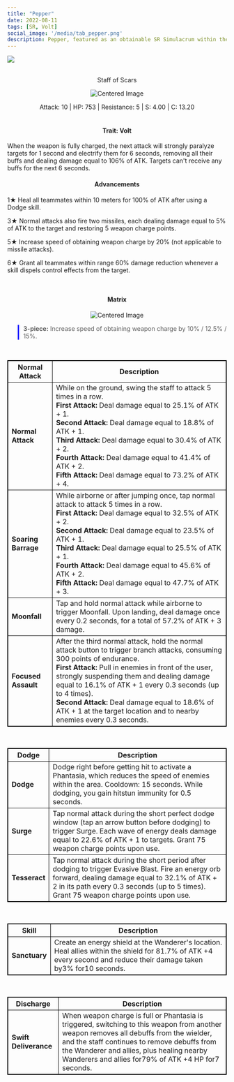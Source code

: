 ```yaml
---
title: "Pepper"
date: 2022-08-11
tags: [SR, Volt]
social_image: '/media/tab_pepper.png'
description: Pepper, featured as an obtainable SR Simulacrum within the simulacrum system, associated with the weapon Staff of Scars.
---
```

![](https://i.postimg.cc/rmC3nt2m/Simulacrum-Pepper-Prototype.png)


</br>

<center>
Staff of Scars
</center>
<p align="center">
<img src="https://i.postimg.cc/CLGfQ3xV/Icon-Weapon-Staff-of-Scars.webp" alt="Centered Image">
</p>
<center>
Attack: 10 | HP: 753 | Resistance: 5 | S: 4.00 | C: 13.20
</center>

</br>

<h4 style="text-align: center;"> Trait: Volt </h4>

When the weapon is fully charged, the next attack will strongly paralyze targets for 1 second and electrify them for 6 seconds, removing all their buffs and dealing damage equal to 106% of ATK. Targets can't receive any buffs for the next 6 seconds.

<h4 style="text-align: center;"> Advancements </h4>


1★ Heal all teammates within 10 meters for 100% of ATK after using a Dodge skill.


3★ Normal attacks also fire two missiles, each dealing damage equal to 5% of ATK to the target and restoring 5 weapon charge points.

5★ Increase speed of obtaining weapon charge by 20% (not applicable to missile attacks).

6★ Grant all teammates within range 60% damage reduction whenever a skill dispels control effects from the target.

</br>


<h4 style="text-align: center;"> Matrix </h4> 

<p align="center">
<img src="https://i.postimg.cc/7YdTdKBb/Pepper-m.png" alt="Centered Image">
</p>


> **3-piece:** Increase speed of obtaining weapon charge by 10% / 12.5% / 15%.

</br>

<style>
table {
    border-collapse: collapse;
}
table, th, td {
   border: 1.5px solid black;
}
blockquote {
    border-left: solid blue;
    padding-left: 10px;
}
</style>

| Normal Attack | Description |
| --- | --- |
| **Normal Attack** | While on the ground, swing the staff to attack 5 times in a row. </br> **First Attack:** Deal damage equal to 25.1% of ATK + 1. </br> **Second Attack:** Deal damage equal to 18.8% of ATK + 1. </br> **Third Attack:** Deal damage equal to 30.4% of ATK + 2. </br> **Fourth Attack:** Deal damage equal to 41.4% of ATK + 2. </br> **Fifth Attack:** Deal damage equal to 73.2% of ATK + 4.
| **Soaring Barrage** | While airborne or after jumping once, tap normal attack to attack 5 times in a row. </br> **First Attack:** Deal damage equal to 32.5% of ATK + 2. </br> **Second Attack:** Deal damage equal to 23.5% of ATK + 1. </br> **Third Attack:** Deal damage equal to 25.5% of ATK + 1. </br> **Fourth Attack:** Deal damage equal to 45.6% of ATK + 2. </br> **Fifth Attack:** Deal damage equal to 47.7% of ATK + 3.
| **Moonfall** | Tap and hold normal attack while airborne to trigger Moonfall. Upon landing, deal damage once every 0.2 seconds, for a total of 57.2% of ATK + 3 damage.
| **Focused Assault** | After the third normal attack, hold the normal attack button to trigger branch attacks, consuming 300 points of endurance.</br> **First Attack:** Pull in enemies in front of the user, strongly suspending them and dealing damage equal to 16.1% of ATK + 1 every 0.3 seconds (up to 4 times).</br> **Second Attack:** Deal damage equal to 18.6% of ATK + 1 at the target location and to nearby enemies every 0.3 seconds.

</br>

| Dodge | Description |
| --- | --- |
| **Dodge** | Dodge right before getting hit to activate a Phantasia, which reduces the speed of enemies within the area. Cooldown: 15 seconds. While dodging, you gain hitstun immunity for 0.5 seconds.
| **Surge** | Tap normal attack during the short perfect dodge window (tap an arrow button before dodging) to trigger Surge. Each wave of energy deals damage equal to 22.6% of ATK + 1 to targets. Grant 75 weapon charge points upon use.
| **Tesseract** | Tap normal attack during the short period after dodging to trigger Evasive Blast. Fire an energy orb forward, dealing damage equal to 32.1% of ATK + 2 in its path every 0.3 seconds (up to 5 times). Grant 75 weapon charge points upon use.

</br>

| Skill | Description |
| --- | --- |
| **Sanctuary** | Create an energy shield at the Wanderer's location. Heal allies within the shield for 81.7% of ATK +4 every second and reduce their damage taken by3% for10 seconds.

</br>

| Discharge | Description |
| --- | --- |
| **Swift Deliverance** | When weapon charge is full or Phantasia is triggered, switching to this weapon from another weapon removes all debuffs from the wielder, and the staff continues to remove debuffs from the Wanderer and allies, plus healing nearby Wanderers and allies for79% of ATK +4 HP for7 seconds.




